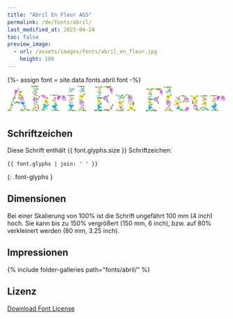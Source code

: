 ```yaml
---
title: "Abril En Fleur AGS"
permalink: /de/fonts/abril/
last_modified_at: 2023-04-24
toc: false
preview_image:
  - url: /assets/images/fonts/abril_en_fleur.jpg
    height: 100
---
```

{%- assign font = site.data.fonts.abril.font -%}
![April En Fleur AGS](/assets/images/fonts/abril_en_fleur.jpg)

## Schriftzeichen

Diese Schrift enthält  {{ font.glyphs.size }} Schriftzeichen:

```
{{ font.glyphs | join: ' ' }}
```
{: .font-glyphs }

## Dimensionen

Bei einer Skalierung von 100% ist die Schrift ungefährt 100 mm (4 inch) hoch.
Sie kann bis zu 150% vergrößert (150 mm, 6 inch), bzw. auf 80% verkleinert werden (80 mm, 3.25 inch).

## Impressionen

{% include folder-galleries path="fonts/abril/" %}

## Lizenz

[Download Font License](https://github.com/inkstitch/inkstitch/tree/main/fonts/abril/LICENSE)
